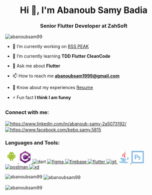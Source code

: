 <h1 align="center">Hi 👋, I'm Abanoub Samy Badia</h1>
<h3 align="center">Senior Flutter Developer at ZahSoft</h3>

<p align="left"> <img src="https://komarev.com/ghpvc/?username=abanoubsam99&label=Profile%20views&color=0e75b6&style=flat" alt="abanoubsam99" /> </p>

- 🔭 I’m currently working on [RSS PEAK](https://play.google.com/store/apps/details?id=com.rss.event)

- 🌱 I’m currently learning **TDD Flutter CleanCode**

- 💬 Ask me about **Flutter**

- 📫 How to reach me **abanoubsam1999@gmail.com**

- 📄 Know about my experiences [Resume](https://drive.google.com/file/d/1xnZScHzdvK8Z3bD1les3Jr6mweJ0dlQ6/view?usp=share_link)

- ⚡ Fun fact **I think I am funny**

<h3 align="left">Connect with me:</h3>
<p align="left">
<a href="https://linkedin.com/in/https://www.linkedin.com/in/abanoub-samy-2a5073192/" target="blank"><img align="center" src="https://raw.githubusercontent.com/rahuldkjain/github-profile-readme-generator/master/src/images/icons/Social/linked-in-alt.svg" alt="https://www.linkedin.com/in/abanoub-samy-2a5073192/" height="30" width="40" /></a>
<a href="https://fb.com/https://www.facebook.com/bebo.samy.5815" target="blank"><img align="center" src="https://raw.githubusercontent.com/rahuldkjain/github-profile-readme-generator/master/src/images/icons/Social/facebook.svg" alt="https://www.facebook.com/bebo.samy.5815" height="30" width="40" /></a>
</p>

<h3 align="left">Languages and Tools:</h3>
<p align="left"> <a href="https://developer.android.com" target="_blank" rel="noreferrer"> <img src="https://raw.githubusercontent.com/devicons/devicon/master/icons/android/android-original-wordmark.svg" alt="android" width="40" height="40"/> </a> <a href="https://www.w3schools.com/cs/" target="_blank" rel="noreferrer"> <img src="https://raw.githubusercontent.com/devicons/devicon/master/icons/csharp/csharp-original.svg" alt="csharp" width="40" height="40"/> </a> <ahref="https://dart.dev" target="_blank" rel="noreferrer"> <img src="https://www.vectorlogo.zone/logos/dartlang/dartlang-icon.svg" alt="dart" width="40" height="40"/> </a> <a href="https://www.figma.com/" target="_blank" rel="noreferrer"> <img src="https://www.vectorlogo.zone/logos/figma/figma-icon.svg" alt="figma" width="40" height="40"/> </a> <a href="https://firebase.google.com/" target="_blank" rel="noreferrer"> <img src="https://www.vectorlogo.zone/logos/firebase/firebase-icon.svg" alt="firebase" width="40" height="40"/> </a> <a href="https://flutter.dev" target="_blank" rel="noreferrer"> <img src="https://www.vectorlogo.zone/logos/flutterio/flutterio-icon.svg" alt="flutter" width="40" height="40"/> </a> <a href="https://git-scm.com/" target="_blank" rel="noreferrer"> <img src="https://www.vectorlogo.zone/logos/git-scm/git-scm-icon.svg" alt="git" width="40" height="40"/> </a> <a href="https://www.java.com" target="_blank" rel="noreferrer"> <img src="https://raw.githubusercontent.com/devicons/devicon/master/icons/java/java-original.svg" alt="java" width="40" height="40"/> </a> <a href="https://www.photoshop.com/en" target="_blank" rel="noreferrer"> <img src="https://raw.githubusercontent.com/devicons/devicon/master/icons/photoshop/photoshop-line.svg" alt="photoshop" width="40" height="40"/> </a> <a href="https://postman.com" target="_blank" rel="noreferrer"> <img src="https://www.vectorlogo.zone/logos/getpostman/getpostman-icon.svg" alt="postman" width="40" height="40"/> </a> <a href="https://www.adobe.com/products/xd.html" target="_blank" rel="noreferrer"> <img src="https://cdn.worldvectorlogo.com/logos/adobe-xd.svg" alt="xd" width="40" height="40"/> </a> </p>

<p><img align="left" src="https://github-readme-stats.vercel.app/api/top-langs?username=abanoubsam99&show_icons=true&locale=en&layout=compact" alt="abanoubsam99" /></p>

<p>&nbsp;<img align="center" src="https://github-readme-stats.vercel.app/api?username=abanoubsam99&show_icons=true&locale=en" alt="abanoubsam99" /></p>

<p><img align="center" src="https://github-readme-streak-stats.herokuapp.com/?user=abanoubsam99&" alt="abanoubsam99" /></p>
